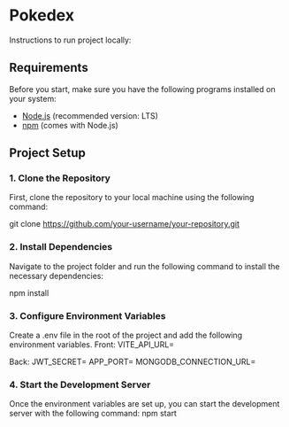 # Pokedex

Instructions to run project locally:
## Requirements

Before you start, make sure you have the following programs installed on your system:

- [Node.js](https://nodejs.org/) (recommended version: LTS)
- [npm](https://www.npmjs.com/get-npm) (comes with Node.js)

## Project Setup

### 1. Clone the Repository
First, clone the repository to your local machine using the following command:

git clone https://github.com/your-username/your-repository.git

### 2. Install Dependencies
Navigate to the project folder and run the following command to install the necessary dependencies:

npm install

### 3. Configure Environment Variables
Create a .env file in the root of the project and add the following environment variables. 
Front:
VITE_API_URL=

Back:
JWT_SECRET=
APP_PORT=
MONGODB_CONNECTION_URL=

### 4. Start the Development Server
Once the environment variables are set up, you can start the development server with the following command:
npm start
